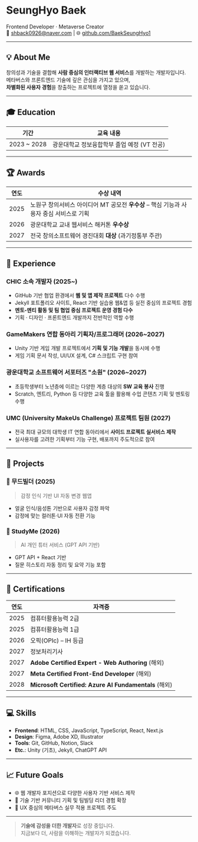 # SeungHyo Baek

Frontend Developer · Metaverse Creator  
📧 shback0926@naver.com | 🌐 [github.com/BaekSeungHyo1](https://github.com/BaekSeungHyo1)

---

## 💡 About Me

창의성과 기술을 결합해 **사람 중심의 인터랙티브 웹 서비스**를 개발하는 개발자입니다.  
메타버스와 프론트엔드 기술에 깊은 관심을 가지고 있으며,  
**차별화된 사용자 경험**을 창출하는 프로젝트에 열정을 쏟고 있습니다.

---

## 🎓 Education

| 기간        | 교육 내용                                   |
| ----------- | ------------------------------------------- |
| 2023 ~ 2028 | 광운대학교 정보융합학부 졸업 예정 (VT 전공) |

---

## 🏆 Awards

| 연도 | 수상 내역                                                                               |
| ---- | --------------------------------------------------------------------------------------- |
| 2025 | 노원구 창의서비스 아이디어 MT 공모전 **우수상** – 핵심 기능과 사용자 중심 서비스로 기획 |
| 2026 | 광운대학교 교내 웹서비스 해커톤 **우수상**                                              |
| 2027 | 전국 창의소프트웨어 경진대회 **대상** (과기정통부 주관)                                 |

---

## 💼 Experience

### CHIC 소속 개발자 (2025~)

- GitHub 기반 협업 환경에서 **웹 및 앱 제작 프로젝트** 다수 수행
- Jekyll 포트폴리오 사이트, React 기반 실습용 웹&앱 등 실전 중심의 프로젝트 경험
- **멘토-멘티 활동 및 팀 협업 중심 프로젝트 운영 경험 다수**
- 기획 · 디자인 · 프론트엔드 개발까지 전반적인 역할 수행

### GameMakers 연합 동아리 기획자/프로그래머 (2026~2027)

- Unity 기반 게임 개발 프로젝트에서 **기획 및 기능 개발**을 동시에 수행
- 게임 기획 문서 작성, UI/UX 설계, C# 스크립트 구현 참여

### 광운대학교 소프트웨어 서포터즈 "소원" (2026~2027)

- 초등학생부터 노년층에 이르는 다양한 계층 대상의 **SW 교육 봉사** 진행
- Scratch, 엔트리, Python 등 다양한 교육 툴을 활용해 수업 콘텐츠 기획 및 멘토링 수행

### UMC (University MakeUs Challenge) 프로젝트 팀원 (2027)

- 전국 최대 규모의 대학생 IT 연합 동아리에서 **사이드 프로젝트 실서비스 제작**
- 실사용자를 고려한 기획부터 기능 구현, 배포까지 주도적으로 참여

---

## 🚀 Projects

### 🧠 무드빌더 (2025)

> 감정 인식 기반 UI 자동 변경 웹앱

- 얼굴 인식/음성톤 기반으로 사용자 감정 파악
- 감정에 맞는 컬러톤·UI 자동 전환 기능

### 🧪 StudyMe (2026)

> AI 개인 튜터 서비스 (GPT API 기반)

- GPT API + React 기반
- 질문 히스토리 자동 정리 및 요약 기능 포함

---

## 📜 Certifications

| 연도 | 자격증                                                |
| ---- | ----------------------------------------------------- |
| 2025 | 컴퓨터활용능력 2급                                    |
| 2025 | 컴퓨터활용능력 1급                                    |
| 2026 | 오픽(OPIc) – IH 등급                                  |
| 2027 | 정보처리기사                                          |
| 2027 | **Adobe Certified Expert - Web Authoring** (해외)     |
| 2027 | **Meta Certified Front-End Developer** (해외)         |
| 2028 | **Microsoft Certified: Azure AI Fundamentals** (해외) |

---

## 💻 Skills

- **Frontend**: HTML, CSS, JavaScript, TypeScript, React, Next.js
- **Design**: Figma, Adobe XD, Illustrator
- **Tools**: Git, GitHub, Notion, Slack
- **Etc.**: Unity (기초), Jekyll, ChatGPT API

---

## 📈 Future Goals

- 🌐 웹 개발자 포지션으로 다양한 사용자 기반 서비스 제작
- 🧠 기술 기반 커뮤니티 기획 및 팀빌딩 리더 경험 확장
- 🎯 UX 중심의 메타버스 실무 적용 프로젝트 주도

---

> **기술에 감성을 더한 개발자**로 성장 중입니다.  
> 지금보다 더, 사람을 이해하는 개발자가 되겠습니다.
